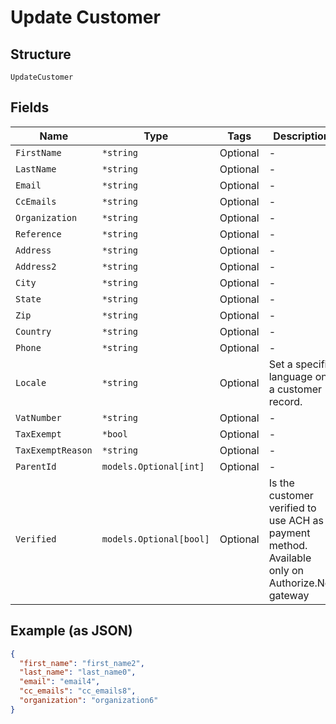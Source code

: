 
# Update Customer

## Structure

`UpdateCustomer`

## Fields

| Name | Type | Tags | Description |
|  --- | --- | --- | --- |
| `FirstName` | `*string` | Optional | - |
| `LastName` | `*string` | Optional | - |
| `Email` | `*string` | Optional | - |
| `CcEmails` | `*string` | Optional | - |
| `Organization` | `*string` | Optional | - |
| `Reference` | `*string` | Optional | - |
| `Address` | `*string` | Optional | - |
| `Address2` | `*string` | Optional | - |
| `City` | `*string` | Optional | - |
| `State` | `*string` | Optional | - |
| `Zip` | `*string` | Optional | - |
| `Country` | `*string` | Optional | - |
| `Phone` | `*string` | Optional | - |
| `Locale` | `*string` | Optional | Set a specific language on a customer record. |
| `VatNumber` | `*string` | Optional | - |
| `TaxExempt` | `*bool` | Optional | - |
| `TaxExemptReason` | `*string` | Optional | - |
| `ParentId` | `models.Optional[int]` | Optional | - |
| `Verified` | `models.Optional[bool]` | Optional | Is the customer verified to use ACH as a payment method. Available only on Authorize.Net gateway |

## Example (as JSON)

```json
{
  "first_name": "first_name2",
  "last_name": "last_name0",
  "email": "email4",
  "cc_emails": "cc_emails8",
  "organization": "organization6"
}
```

